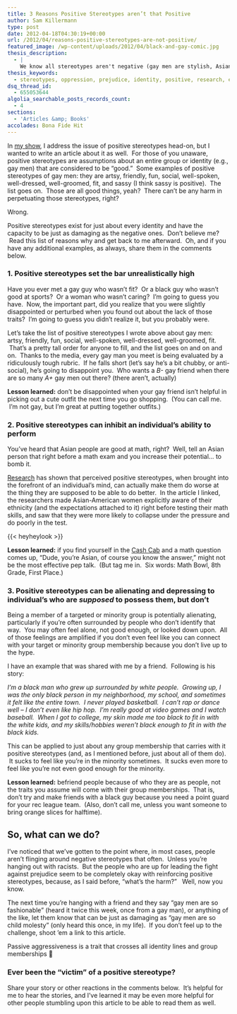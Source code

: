 ```yaml
---
title: 3 Reasons Positive Stereotypes aren’t that Positive
author: Sam Killermann
type: post
date: 2012-04-18T04:30:19+00:00
url: /2012/04/reasons-positive-stereotypes-are-not-positive/
featured_image: /wp-content/uploads/2012/04/black-and-gay-comic.jpg
thesis_description:
  - |
    We know all stereotypes aren't negative (gay men are stylish, Asians are good at math), but it turns out even the "good" ones may be not be good at all.
thesis_keywords:
  - stereotypes, oppression, prejudice, identity, positive, research, examples
dsq_thread_id:
  - 655053644
algolia_searchable_posts_records_count:
  - 4
sections:
  - 'Articles &amp; Books'
accolades: Bona Fide Hit
---
```


In <a title="A show about snap judgments, identity, and oppression." href="/a-show-about-snap-judgments-identity-and-oppression/" target="_blank">my show</a>, I address the issue of positive stereotypes head-on, but I wanted to write an article about it as well.  For those of you unaware, positive stereotypes are assumptions about an entire group or identity (e.g., gay men) that are considered to be &#8220;good.&#8221;  Some examples of positive stereotypes of gay men: they are artsy, friendly, fun, social, well-spoken, well-dressed, well-groomed, fit, and sassy (I think sassy is positive).  The list goes on.  Those are all good things, yeah?  There can&#8217;t be any harm in perpetuating those stereotypes, right?

Wrong.

Positive stereotypes exist for just about every identity and have the capacity to be just as damaging as the negative ones.  Don&#8217;t believe me?  Read this list of reasons why and get back to me afterward.  Oh, and if you have any additional examples, as always, share them in the comments below.

<!--more-->

### 1. Positive stereotypes set the bar unrealistically high

Have you ever met a gay guy who wasn&#8217;t fit?  Or a black guy who wasn&#8217;t good at sports?  Or a woman who wasn&#8217;t caring?  I&#8217;m going to guess you have.  Now, the important part, did you realize that you were slightly disappointed or perturbed when you found out about the lack of those traits?  I&#8217;m going to guess you didn&#8217;t realize it, but you probably were.

Let&#8217;s take the list of positive stereotypes I wrote above about gay men: artsy, friendly, fun, social, well-spoken, well-dressed, well-groomed, fit.  That&#8217;s a pretty tall order for anyone to fill, and the list goes on and on and on.  Thanks to the media, every gay man you meet is being evaluated by a ridiculously tough rubric.  If he falls short (let&#8217;s say he&#8217;s a bit chubby, or anti-social), he&#8217;s going to disappoint you.  Who wants a _B-_ gay friend when there are so many _A+_ gay men out there? (there aren&#8217;t, actually)

**Lesson learned:** don&#8217;t be disappointed when your gay friend isn&#8217;t helpful in picking out a cute outfit the next time you go shopping.  (You can call me.  I&#8217;m not gay, but I&#8217;m great at putting together outfits.)

### 2. Positive stereotypes can inhibit an individual&#8217;s ability to perform

You&#8217;ve heard that Asian people are good at math, right?  Well, tell an Asian person that right before a math exam and you increase their potential&#8230; to bomb it.

<a title="http://pss.sagepub.com/content/11/5/399.short" href="http://pss.sagepub.com/content/11/5/399.short" target="_blank">Research</a> has shown that perceived positive stereotypes, when brought into the forefront of an individual&#8217;s mind, can actually make them do worse at the thing they are supposed to be able to do better.  In the article I linked, the researchers made Asian-American women explicitly aware of their ethnicity (and the expectations attached to it) right before testing their math skills, and saw that they were more likely to collapse under the pressure and do poorly in the test.

{{< heyheylook >}}

**Lesson learned:** if you find yourself in the <a title="Cash Cab!  PLEASE LET ME ON YOUR SHOW!" href="http://dsc.discovery.com/tv/cash-cab/" target="_blank">Cash Cab</a> and a math question comes up, &#8220;Dude, you&#8217;re Asian, of course you know the answer,&#8221; might not be the most effective pep talk.  (But tag me in.  Six words: Math Bowl, 8th Grade, First Place.)

### 3. Positive stereotypes can be alienating and depressing to individual&#8217;s who are _supposed_ to possess them, but don&#8217;t

Being a member of a targeted or minority group is potentially alienating, particularly if you&#8217;re often surrounded by people who don&#8217;t identify that way.  You may often feel alone, not good enough, or looked down upon.  All of those feelings are amplified if you don&#8217;t even feel like you can connect with your target or minority group membership because you don&#8217;t live up to the hype.

I have an example that was shared with me by a friend.  Following is his story:

_I&#8217;m a black man who grew up surrounded by white people.  Growing up, I was the only black person in my neighborhood, my school, and sometimes it felt like the entire town.  I never played basketball.  I can&#8217;t rap or dance well &#8211; I don&#8217;t even like hip hop.  I&#8217;m really good at video games and I watch baseball.  When I got to college, my skin made me too black to fit in with the white kids, and my skills/hobbies weren&#8217;t black enough to fit in with the black kids._

This can be applied to just about any group membership that carries with it positive stereotypes (and, as I mentioned before, just about all of them do).  It sucks to feel like you&#8217;re in the minority sometimes.  It sucks even more to feel like you&#8217;re not even good enough for the minority.

**Lesson learned:** befriend people because of who they are as people, not the traits you assume will come with their group memberships.  That is, don&#8217;t try and make friends with a black guy because you need a point guard for your rec league team.  (Also, don&#8217;t call me, unless you want someone to bring orange slices for halftime).

## So, what can we do?

I&#8217;ve noticed that we&#8217;ve gotten to the point where, in most cases, people aren&#8217;t flinging around negative stereotypes that often.  Unless you&#8217;re hanging out with racists.  But the people who are up for leading the fight against prejudice seem to be completely okay with reinforcing positive stereotypes, because, as I said before, &#8220;what&#8217;s the harm?&#8221;   Well, now you know.

The next time you&#8217;re hanging with a friend and they say &#8220;gay men are so fashionable&#8221; (heard it twice this week, once from a gay man), or anything of the like, let them know that can be just as damaging as &#8220;gay men are so child molesty&#8221; (only heard this once, in my life).  If you don&#8217;t feel up to the challenge, shoot &#8217;em a link to this article.

Passive aggressiveness is a trait that crosses all identity lines and group memberships 🙂

### Ever been the &#8220;victim&#8221; of a positive stereotype?

Share your story or other reactions in the comments below.  It&#8217;s helpful for me to hear the stories, and I&#8217;ve learned it may be even more helpful for other people stumbling upon this article to be able to read them as well.

 [1]: /wp-content/uploads/2012/04/black-and-gay-comic.jpg
 [2]: https://0afb8f23-e02f-4bd2-a9ce-bafa1dce6d8c.app.getshifter.io:27047/wp-content/themes/ipm4/library/images/a-guide-to-gender-2nd-edition-sam-killermann-200.jpg
 [3]: https://bit.ly/2m4IAFr "A Guide to Gender 2nd Edition by Sam Killermann"